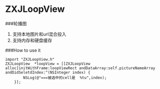 # ZXJLoopView
###轮播图

1. 支持本地图片和url混合投入
2. 支持内存和硬盘缓存


###How to use it
`````
import "ZXJLoopView.h"
ZXJLoopView  *loopView = [[ZXJLoopView alloc]initWithFrame:loopViewRect andDataArray:self.pictureNameArray andDidSeletdIndex:^(NSInteger index) {
        NSLog(@"===被选中的cell是  %tu",index);
    }];
`````
  